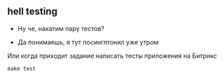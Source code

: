 ## hell testing

- Ну че, накатим пару тестов?

- Да понимаешь, я тут посинглтонил уже утром

Или когда приходит задание написать тесты приложения на Битрикс

```
make test
```
